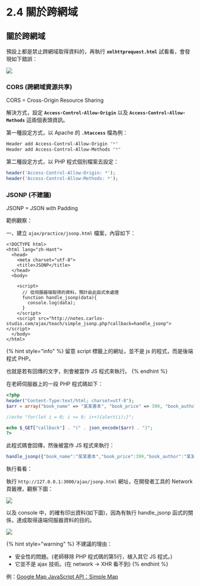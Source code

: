 # 2.4 關於跨網域

## 關於跨網域

預設上都是禁止跨網域取得資料的，再執行 **`xmlhttprequest.html`** 試看看，會發現如下錯誤：

![](../.gitbook/assets/ajax\_cors\_blocked.png)



### CORS (跨網域資源共享)

CORS = Cross-Origin Resource Sharing

解決方式，設定 **`Access-Control-Allow-Origin`** 以及 **`Access-Control-Allow-Methods`** 這兩個表頭資訊。



第一種設定方式，以 Apache 的 **`.htaccess`** 檔為例：

```bash
Header add Access-Control-Allow-Origin "*"
Header add Access-Control-Allow-Methods "*"
```



第二種設定方式，以 PHP 程式個別檔案去設定：

```php
header('Access-Control-Allow-Origin: *');
header('Access-Control-Allow-Methods: *');
```







### JSONP (不建議)

JSONP = JSON with Padding

範例觀察：

一、建立 `ajax/practice/jsonp.html` 檔案，內容如下：

```markup
<!DOCTYPE html>
<html lang="zh-Hant">
  <head>
    <meta charset="utf-8">
    <title>JSONP</title>
  </head>
  <body>

    <script>
      // 從伺服器端取得的資料，預計由此函式來處理
      function handle_jsonp(data){
        console.log(data);
      }
    </script>
    <script src="http://notes.carlos-studio.com/ajax/teach/simple_jsonp.php?callback=handle_jsonp"></script>
  </body>
</html>
```

{% hint style="info" %}
留意 script 標籤上的網址，並不是 js 的程式，而是後端程式 PHP。

也就是若有回傳的文字，則會被當作 JS 程式來執行。
{% endhint %}



在老師伺服器上的一段 PHP 程式碼如下：

```php
<?php
header("Content-Type:text/html; charset=utf-8");
$arr = array("book_name" => "某某書本", "book_price" => 399, "book_author" => "某某作者");

//echo "for(let i = 0; i <= 9; i++){alert(i);}";

echo $_GET["callback"] . "(" . json_encode($arr) . ")";
?>
```

此程式碼會回傳，然後被當作 JS 程式來執行：

```javascript
handle_jsonp({"book_name":"某某書本","book_price":399,"book_author":"某某作者"})
```





執行看看：

執行 `http://127.0.0.1:3000/ajax/jsonp.html` 網址，在開發者工具的 Network 頁籤裡，觀察下圖：

![](../.gitbook/assets/jsonp\_network.png)

以及 console 中，的確有印出資料(如下圖)，因為有執行 handle\_jsonp 函式的關係，達成取得遠端伺服器資料的目的。

![](../.gitbook/assets/jsonp\_data.png)



{% hint style="warning" %}
不建議的理由：

* 安全性的問題。(老師移除 PHP 程式碼的第5行，植入其它 JS 程式。)
* 它並不是 ajax 技術。(在 network → XHR 看不到)
{% endhint %}

例：[Google Map JavaScript API：Simple Map](https://developers.google.com/maps/documentation/javascript/examples/map-simple#maps\_map\_simple-html)


